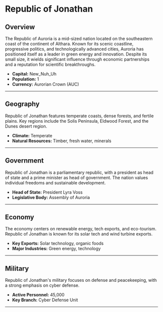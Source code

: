 # Republic of Jonathan

## Overview
The Republic of Auroria is a mid-sized nation located on the southeastern coast of the continent of Althara. Known for its scenic coastline, progressive politics, and technologically advanced cities, Auroria has positioned itself as a leader in green energy and innovation. Despite its small size, it wields significant influence through economic partnerships and a reputation for scientific breakthroughs.

- **Capital:** New_Nuh_Uh
- **Population:** 1
- **Currency:** Aurorian Crown (AUC)

---

## Geography
Republic of Jonathan features temperate coasts, dense forests, and fertile plains. Key regions include the Solis Peninsula, Eldwood Forest, and the Dunes desert region.

- **Climate:** Temperate
- **Natural Resources:** Timber, fresh water, minerals

---

## Government
Republic of Jonathan is a parliamentary republic, with a president as head of state and a prime minister as head of government. The nation values individual freedoms and sustainable development.

- **Head of State:** President Lyra Voss
- **Legislative Body:** Assembly of Auroria

---

## Economy
The economy centers on renewable energy, tech exports, and eco-tourism. Republic of Jonathan is known for its solar tech and wind turbine exports.

- **Key Exports:** Solar technology, organic foods
- **Major Industries:** Green energy, technology

---

## Military
Republic of Jonathan's military focuses on defense and peacekeeping, with a strong emphasis on cyber defense.

- **Active Personnel:** 45,000
- **Key Branch:** Cyber Defense Unit

---

